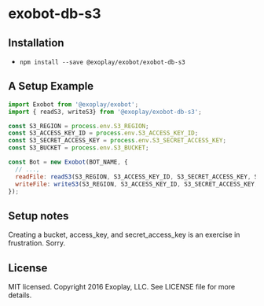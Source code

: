 # exobot-db-s3

## Installation

* `npm install --save @exoplay/exobot/exobot-db-s3`

## A Setup Example

```javascript
import Exobot from '@exoplay/exobot';
import { readS3, writeS3} from '@exoplay/exobot-db-s3';

const S3_REGION = process.env.S3_REGION;
const S3_ACCESS_KEY_ID = process.env.S3_ACCESS_KEY_ID;
const S3_SECRET_ACCESS_KEY = process.env.S3_SECRET_ACCESS_KEY;
const S3_BUCKET = process.env.S3_BUCKET;

const Bot = new Exobot(BOT_NAME, {
  // ...,
  readFile: readS3(S3_REGION, S3_ACCESS_KEY_ID, S3_SECRET_ACCESS_KEY, S3_BUCKET),
  writeFile: writeS3(S3_REGION, S3_ACCESS_KEY_ID, S3_SECRET_ACCESS_KEY, S3_BUCKET),
});
```

## Setup notes

Creating a bucket, access_key, and secret_access_key is an exercise in
frustration. Sorry.

## License

MIT licensed. Copyright 2016 Exoplay, LLC. See LICENSE file for more details.

